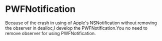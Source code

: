# PWFNotification
Because of the crash in using of Apple's NSNotification without removing the observer in dealloc,I develop the PWFNotification.You no need to remove observer for using PWFNotification.
